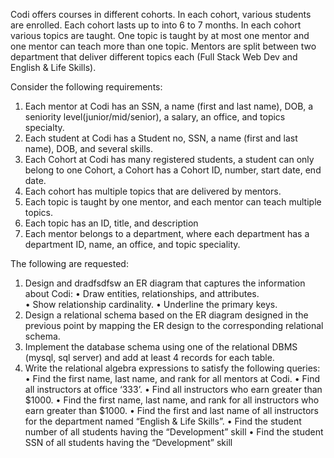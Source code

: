 Codi offers courses in different cohorts. In each cohort, various students are enrolled. Each cohort 
lasts up to into 6 to 7 months. In each cohort various topics are taught. One topic is taught by at most one mentor and one mentor can teach more than one topic. Mentors are split between two department that deliver different topics each (Full Stack Web Dev and English & Life Skills).

Consider the following requirements:  
1. Each mentor at Codi has an SSN, a name (first and last name), DOB, a seniority level(junior/mid/senior), a salary, an office, and topics specialty.  
2. Each student at Codi has a Student no, SSN, a name (first and last name), DOB, and several skills. 
3. Each Cohort at Codi has many registered students, a student can only belong to one Cohort, a Cohort has a Cohort ID, number, start date, end date.
4. Each cohort has multiple topics that are delivered by mentors.
5. Each topic is taught by one mentor, and each mentor can teach multiple topics.
6. Each topic has an ID, title, and description
7. Each mentor belongs to a department, where each department has a department ID, name, an office, and topic speciality.

The following are requested: 
1. Design and dradfsdfsw an ER diagram that captures the information about Codi: 
• Draw entities, relationships, and attributes.  
• Show relationship cardinality. 
• Underline the primary keys.  
2. Design a relational schema based on the ER diagram designed in the previous point by mapping the ER design to the corresponding relational schema. 
3. Implement the database schema using one of the relational DBMS (mysql, sql server) and add at least 4 records for each table.
4. Write the relational algebra expressions to satisfy the following queries: 
• Find the first name, last name, and rank for all mentors at Codi. 
• Find all instructors at office ‘333’. 
• Find all instructors who earn greater than $1000. 
• Find the first name, last name, and rank for all instructors who earn greater than $1000. 
• Find the first and last name of all instructors for the department named “English & Life Skills”. 
• Find the student number of all students having the “Development” skill 
• Find the student SSN of all students having the “Development” skill 